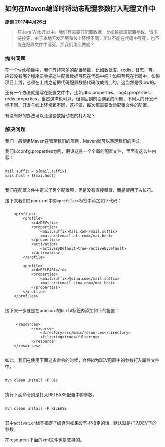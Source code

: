 ## 如何在Maven编译时将动态配置参数打入配置文件中
**原创** **2017年4月26日**
> 在Java Web开发中，我们有需要的配置数据，比如数据库配置参数、请求链接等，由于本地开发环境和线上环境不同，所以不能在代码中写死，也不能在配置文件中写死，那我们怎么做呢？



### 抛出问题

在一个web项目中，我们有非常多的配置参数，比如数据库、redis、日志、等，应该没有哪个程序员会把这些配置数据写死在代码中吧？如果写死在代码中，如果项目上线，必须在上线之前把代码配置数据代码改成线上的，这当然是很low的。

还有一个办法就是写在配置文件中，比如jdbc.properties、log4j.properties、redis.properties，当然这样也可以，但是回到前面遇到的问题，不同人的开发环境不同、开发与线上环境都不同，这样做，每次都需要改动配置文件的配置。

有没有好的办法可以让这些数据动态的打入呢？

### 解决问题

我们一般使用Maven在管理我们的项目，Maven就可以满足我们的需求。

我们以config.properties为例，假设这是一个全局的配置文件，里面有这么些内容：

<pre>
<code class="language-text">
mail.suffix = ${mail.suffix}
mail.host = ${mai.host}
</code>
</pre>

我们在配置文件中定义了两个配置项，但是没有直接赋值，而是使用了占位符。

接下来我们在pom.xml中的`<profiles>`标签中添加如下代码：
<pre>
<code class="language-xml">
	&lt;profiles>
		&lt;profile>
			&lt;id>DEV&lt;/id>
			&lt;properties>
				&lt;mail.suffix>@ali.com&lt;/mail.suffix>
				&lt;mai.host>mail.ali.com&lt;/mai.host>
			&lt;/properties>
			&lt;activation>
				&lt;activeByDefault>true&lt;/activeByDefault>
			&lt;/activation>
		&lt;/profile>
		
		&lt;profile>
			&lt;id>RELEASE&lt;/id>
			&lt;properties>
			    &lt;mail.suffix>@sina.com&lt;/mail.suffix>
				&lt;mai.host>mail.sina.com&lt;/mai.host>
			&lt;/properties>
		&lt;/profile>
	&lt;/profiles>
</code>
</pre>

接下来一步就是在pom.xml的`build`标签内添加如下的配置：
<pre>
<code class="language-xml">
 	 &lt;resources>
			&lt;resource>
				&lt;directory>src/main/resources&lt;/directory>
				&lt;filtering>true&lt;/filtering>
			&lt;/resource>
	&lt;/resources>
</code>
</pre>

如此，我们在使用下面这条命令的时候，会将id为DEV配置中的参数打入属性文件中。
<pre>
<code class="language-xml">
mvn clean install -P DEV
</code>
</pre>

执行下面命令则是打入RELEASE配置中的参数。
<pre>
<code class="language-xml">
mvn clean install -P RELEASE
</code>
</pre>

其中`activation`标签指定了编译时如果没有-P指定的话，默认就是打入DEV下的参数。

在resources下面的xml文件也是支持的。